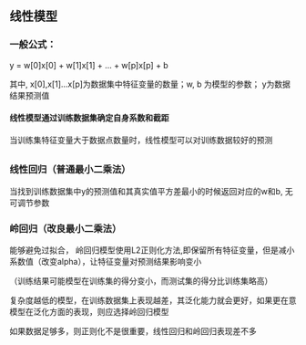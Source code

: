 ## 线性模型

### 一般公式：
y = w[0]x[0] + w[1]x[1] + ... + w[p]x[p] + b

其中, x[0],x[1]...x[p]为数据集中特征变量的数量；w, b 为模型的参数； y为数据结果预测值
#### 线性模型通过训练数据集确定自身系数和截距
当训练集特征变量大于数据点数量时，线性模型可以对训练数据较好的预测
##
### 线性回归（普通最小二乘法）
当找到训练数据集中y的预测值和其真实值平方差最小的时候返回对应的w和b, 无可调节参数
### 岭回归（改良最小二乘法）
能够避免过拟合， 岭回归模型使用L2正则化方法,即保留所有特征变量，但是减小系数值（改变alpha），让特征变量对预测结果影响变小

（训练结果可能模型在训练集的得分变小，而测试集的得分比训练集略高）

复杂度越低的模型，在训练数据集上表现越差，其泛化能力就会更好，如果更在意模型在泛化方面的表现，则应选择岭回归模型

如果数据足够多，则正则化不是很重要，线性回归和岭回归表现差不多
